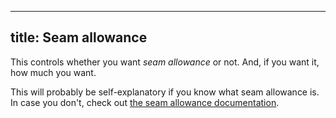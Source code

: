 ***

## title: Seam allowance

This controls whether you want *seam allowance* or not.
And, if you want it, how much you want.

This will probably be self-explanatory if you know what seam allowance is.
In case you don't, check out [the seam allowance documentation](/docs/sewing/seam-allowance).
